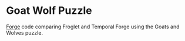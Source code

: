# Goat Wolf Puzzle

[Forge](https://forge-fm.org/) code comparing Froglet and Temporal Forge using the Goats and Wolves puzzle.
